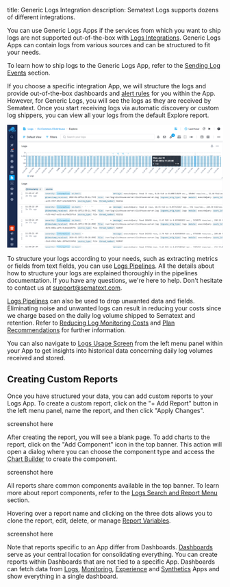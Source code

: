 title: Generic Logs Integration
description: Sematext Logs supports dozens of different integrations.

You can use Generic Logs Apps if the services from which you want to ship logs are not supported out-of-the-box with [Logs Integrations](https://sematext.com/docs/integration/). Generic Logs Apps can contain logs from various sources and can be structured to fit your needs.

To learn how to ship logs to the Generic Logs App, refer to the [Sending Log Events](https://sematext.com/docs/logs/sending-log-events/#generic-logs-app) section.

If you choose a specific integration App, we will structure the logs and provide out-of-the-box dashboards and [alert rules](https://sematext.com/docs/alerts/) for you within the App. However, for Generic Logs, you will see the logs as they are received by Sematext. Once you start receiving logs via automatic discovery or custom log shippers, you can view all your logs from the default Explore report.

![Generic Logs Explore Report](../images/integrations/generic-logs-app-explore.png)

To structure your logs according to your needs, such as extracting metrics or fields from text fields, you can use [Logs Pipelines](https://sematext.com/docs/logs/pipelines/). All the details about how to structure your logs are explained thoroughly in the pipelines documentation. If you have any questions, we're here to help. Don't hesitate to contact us at support@sematext.com.

[Logs Pipelines](https://sematext.com/docs/logs/pipelines/) can also be used to drop unwanted data and fields. Eliminating noise and unwanted logs can result in reducing your costs since we charge based on the daily log volume shipped to Sematext and retention. Refer to [Reducing Log Monitoring Costs](https://sematext.com/docs/logs/reduce-costs-with-pipelines/) and [Plan Recommendations](https://sematext.com/docs/logs/plan-recommendations/) for further information.

You can also navigate to [Logs Usage Screen](https://sematext.com/docs/logs/logs-usage-screen/) from the left menu panel within your App to get insights into historical data concerning daily log volumes received and stored.

## Creating Custom Reports

Once you have structured your data, you can add custom reports to your Logs App. To create a custom report, click on the "+ Add Report" button in the left menu panel, name the report, and then click "Apply Changes".

screenshot here

After creating the report, you will see a blank page. To add charts to the report, click on the "Add Component" icon in the top banner. This action will open a dialog where you can choose the component type and access the [Chart Builder](https://sematext.com/docs/dashboards/chart-builder/) to create the component.

screenshot here

All reports share common components available in the top banner. To learn more about report components, refer to the [Logs Search and Report Menu](https://sematext.com/docs/logs/reports-and-components/#logs-search-and-report-menu)  section.

Hovering over a report name and clicking on the three dots allows you to clone the report, edit, delete, or manage [Report Variables](https://sematext.com/docs/dashboards/report-variables/).

screenshot here

Note that reports specific to an App differ from Dashboards. [Dashboards](https://sematext.com/docs/dashboards/) serve as your central location for consolidating everything. You can create reports within Dashboards that are not tied to a specific App. Dashboards can fetch data from [Logs](https://sematext.com/docs/logs/), [Monitoring](https://sematext.com/docs/monitoring/), [Experience](https://sematext.com/docs/experience/) and [Synthetics](https://sematext.com/docs/synthetics/) Apps and show everything in a single dashboard.
